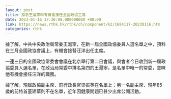 ```yaml
---
layout: post
title: 據悉王滬寧料有機會接任全國政協主席
date: 2023-01-16 17:30:08.000000000 +08:00
link: https://news.rthk.hk/rthk/ch/component/k2/1684117-20230116.htm
categories: rthk
---
```


據了解，中共中央政治局常委王滬寧，在新一屆全國政協委員人選名單之中，預料在三月全國政協會議上，有機會接替汪洋出任主席。

一連三日的全國政協常委會會議在北京舉行第二日會議，與會者今日收到新一屆政協委員人選名單，在政治局常委中排名第四的王滬寧，是名單中唯一的常委，意味他有機會接任汪洋的職務。

據了解，現屆政協副主席、前行政長官梁振英在名單上；另一名副主席、現年85歲的前特首董建華則不在名單，近年因健康問題已甚少出席公開活動。
